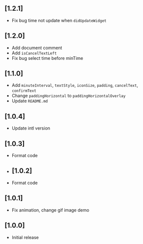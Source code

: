 ## [1.2.1]

* Fix bug time not update when `didUpdateWidget`

## [1.2.0]

* Add document comment
* Add `isCancelTextLeft`
* Fix bug select time before minTime

## [1.1.0]

* Add `minuteInterval`, `textStyle`, `iconSize`, `padding`, `cancelText`, `confirmText`
* Change `paddingHorizontal` to `paddingHorizontalOverlay`
* Update `README.md`

## [1.0.4]

* Update intl version

## [1.0.3]

* Format code

* ## [1.0.2]

* Format code

## [1.0.1]

* Fix animation, change gif image demo


## [1.0.0]

* Initial release

